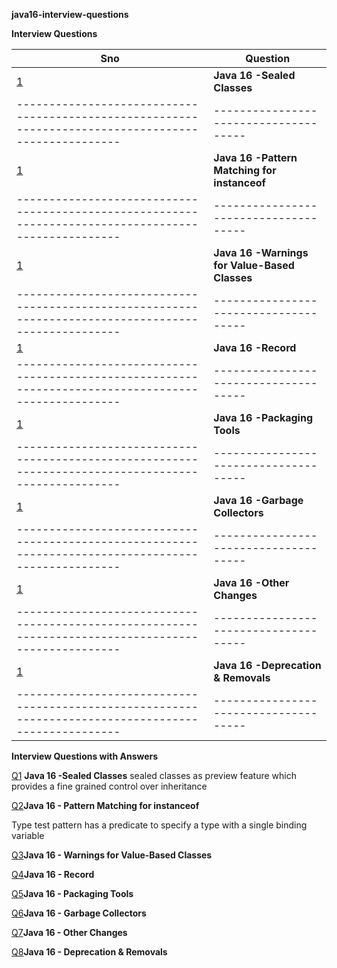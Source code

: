 **java16-interview-questions**

**Interview Questions**

| Sno                                                                                                 | Question                             | 
| ----------------------------------------------------------------------------------------------------| -------------------------------------| 
|   [1](https://github.com/mprashanth2028/java16-interview-questions?tab=readme-ov-file#Q1)           |  **Java 16 -Sealed Classes**         | 
| ----------------------------------------------------------------------------------------------------| -------------------------------------| 
|   [1](https://github.com/mprashanth2028/java16-interview-questions?tab=readme-ov-file#Q1)           |  **Java 16 -Pattern Matching for instanceof**         | 
| ----------------------------------------------------------------------------------------------------| -------------------------------------| 
|   [1](https://github.com/mprashanth2028/java16-interview-questions?tab=readme-ov-file#Q1)           |  **Java 16 -Warnings for Value-Based Classes**         | 
| ----------------------------------------------------------------------------------------------------| -------------------------------------| 
|   [1](https://github.com/mprashanth2028/java16-interview-questions?tab=readme-ov-file#Q1)           |  **Java 16 -Record**         | 
| ----------------------------------------------------------------------------------------------------| -------------------------------------| 
|   [1](https://github.com/mprashanth2028/java16-interview-questions?tab=readme-ov-file#Q1)           |  **Java 16 -Packaging Tools**         | 
| ----------------------------------------------------------------------------------------------------| -------------------------------------| 
|   [1](https://github.com/mprashanth2028/java16-interview-questions?tab=readme-ov-file#Q1)           |  **Java 16 -Garbage Collectors**         | 
| ----------------------------------------------------------------------------------------------------| -------------------------------------| 
|   [1](https://github.com/mprashanth2028/java16-interview-questions?tab=readme-ov-file#Q1)           |  **Java 16 -Other Changes**         | 
| ----------------------------------------------------------------------------------------------------| -------------------------------------| 
|   [1](https://github.com/mprashanth2028/java16-interview-questions?tab=readme-ov-file#Q1)           |  **Java 16 -Deprecation & Removals**         | 
| ----------------------------------------------------------------------------------------------------| -------------------------------------| 


**Interview Questions with Answers**

[Q1](https://github.com/mprashanth2028/java16-interview-questions?tab=readme-ov-file#Q1) **Java 16 -Sealed Classes**
sealed classes as preview feature which provides a fine grained control over inheritance

[Q2](https://github.com/mprashanth2028/java16-interview-questions?tab=readme-ov-file#Q2)**Java 16 - Pattern Matching for instanceof**

Type test pattern has a predicate to specify a type with a single binding variable

[Q3](https://github.com/mprashanth2028/java16-interview-questions?tab=readme-ov-file#Q3)**Java 16 - Warnings for Value-Based Classes**

[Q4](https://github.com/mprashanth2028/java16-interview-questions?tab=readme-ov-file#Q4)**Java 16 - Record**

[Q5](https://github.com/mprashanth2028/java16-interview-questions?tab=readme-ov-file#Q5)**Java 16 - Packaging Tools**

[Q6](https://github.com/mprashanth2028/java16-interview-questions?tab=readme-ov-file#Q6)**Java 16 - Garbage Collectors**

[Q7](https://github.com/mprashanth2028/java16-interview-questions?tab=readme-ov-file#Q7)**Java 16 - Other Changes**

[Q8](https://github.com/mprashanth2028/java16-interview-questions?tab=readme-ov-file#Q8)**Java 16 - Deprecation & Removals**

